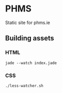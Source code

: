 # PHMS

Static site for phms.ie

## Building assets

### HTML

```
jade --watch index.jade
```

### CSS

```
./less-watcher.sh
```
